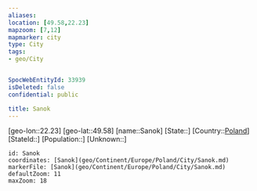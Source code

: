 ```yaml
---
aliases: 
location: [49.58,22.23]
mapzoom: [7,12] 
mapmarker: city 
type: City
tags:
- geo/City


SpocWebEntityId: 33939
isDeleted: false
confidential: public

title: Sanok
---
```

[geo-lon::22.23]
[geo-lat::49.58]
[name::Sanok]
[State::]
[Country::[Poland](geo/Continent/Europe/Poland.md)]
[StateId::]
[Population::]
[Unknown::]


```leaflet
id: Sanok
coordinates: [Sanok](geo/Continent/Europe/Poland/City/Sanok.md)
markerFile: [Sanok](geo/Continent/Europe/Poland/City/Sanok.md)
defaultZoom: 11 
maxZoom: 18
```


